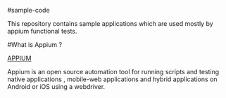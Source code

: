#sample-code

This repository contains sample applications which are used mostly by appium functional tests.


#What is Appium ?

[APPIUM](http://appium.io/)





Appium is an open source automation tool for running scripts and testing native applications , mobile-web applications and hybrid applications on Android or iOS using a webdriver.
